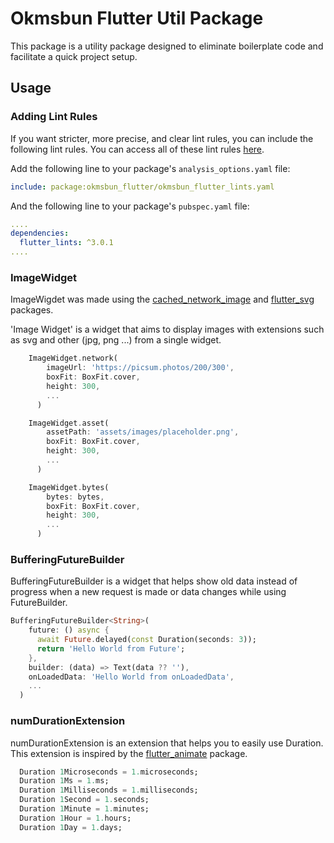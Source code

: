 # Okmsbun Flutter Util Package

This package is a utility package designed to eliminate boilerplate code and facilitate a quick project setup.

## Usage

### **Adding Lint Rules**

If you want stricter, more precise, and clear lint rules, you can include the following lint rules. You can access all of these lint rules [here](https://dart.dev/tools/linter-rules/all).

Add the following line to your package's `analysis_options.yaml` file:

```yaml
include: package:okmsbun_flutter/okmsbun_flutter_lints.yaml
```

And the following line to your package's `pubspec.yaml` file:

```yaml
....
dependencies:
  flutter_lints: ^3.0.1
....
```

### **ImageWidget**

ImageWigdet was made using the [cached_network_image](https://pub.dev/packages/cached_network_image) and [flutter_svg](https://pub.dev/packages/flutter_svg) packages.

'Image Widget' is a widget that aims to display images with extensions such as svg and other (jpg, png ...) from a single widget.

```dart
    ImageWidget.network(
        imageUrl: 'https://picsum.photos/200/300',
        boxFit: BoxFit.cover,
        height: 300,
        ...
      )

    ImageWidget.asset(
        assetPath: 'assets/images/placeholder.png',
        boxFit: BoxFit.cover,
        height: 300,
        ...
      )

    ImageWidget.bytes(
        bytes: bytes,
        boxFit: BoxFit.cover,
        height: 300,
        ...
      )
```

### **BufferingFutureBuilder**

BufferingFutureBuilder is a widget that helps show old data instead of progress when a new request is made or data changes while using FutureBuilder.

```dart
BufferingFutureBuilder<String>(
    future: () async {
      await Future.delayed(const Duration(seconds: 3));
      return 'Hello World from Future';
    },
    builder: (data) => Text(data ?? ''),
    onLoadedData: 'Hello World from onLoadedData',
    ...
  )
```

### **numDurationExtension**

numDurationExtension is an extension that helps you to easily use Duration.
This extension is inspired by the [flutter_animate](https://github.com/gskinner/flutter_animate/blob/main/lib/src/extensions/num_duration_extensions.dart) package.

```dart
  Duration 1Microseconds = 1.microseconds;
  Duration 1Ms = 1.ms;
  Duration 1Milliseconds = 1.milliseconds;
  Duration 1Second = 1.seconds;
  Duration 1Minute = 1.minutes;
  Duration 1Hour = 1.hours;
  Duration 1Day = 1.days;
```

